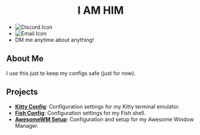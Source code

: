 <h1 align="center">I AM HIM</h1>

- ![Discord Icon](https://img.shields.io/badge/Discord-b6er8-blue?logo=discord&logoColor=white&style=flat-square)
- ![Email Icon](https://img.shields.io/badge/Email-b6er8%40tutanota.com-red?logo=tutanota&logoColor=white&style=flat-square)
- DM me anytime about anything!

## About Me

I use this just to keep my configs safe (just for now).

## Projects

- [**Kitty Config**](link-to-kitty-config): Configuration settings for my Kitty terminal emulator.
- [**Fish Config**](fish-config): Configuration settings for my Fish shell.
- [**AwesomeWM Setup**](link-to-awesome-wm-setup): Configuration and setup for my Awesome Window Manager.
